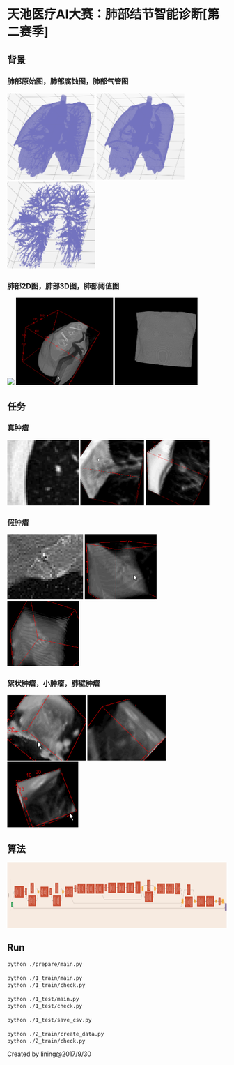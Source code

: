 # 天池医疗AI大赛：肺部结节智能诊断[第二赛季]

## 背景
### 肺部原始图，肺部腐蚀图，肺部气管图
<img src="fig/1.png" height="200"/> <img src="fig/2.png" height="200"/> <img src="fig/3.png" height="200"/>

### 肺部2D图，肺部3D图，肺部阈值图
<img src="fig/21.gif" height="200"/> <img src="fig/22.gif" height="200"/> <img src="fig/23.gif" height="200"/>

## 任务
### 真肿瘤
<img src="fig/31.gif" height="150"/> <img src="fig/32.gif" height="150"/> <img src="fig/33.gif" height="150"/>

### 假肿瘤
<img src="fig/41.gif" height="150"/> <img src="fig/42.gif" height="150"/> <img src="fig/43.gif" height="150"/>

### 絮状肿瘤，小肿瘤，肺壁肿瘤
<img src="fig/51.gif" height="150"/> <img src="fig/52.gif" height="150"/> <img src="fig/53.gif" height="150"/>

## 算法
<img src="fig/6.png" height="150"/> 

## Run
```
python ./prepare/main.py

python ./1_train/main.py
python ./1_train/check.py

python ./1_test/main.py
python ./1_test/check.py

python ./1_test/save_csv.py

python ./2_train/create_data.py
python ./2_train/check.py
```

Created by lining@2017/9/30
